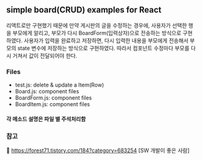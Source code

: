 ## simple board(CRUD) examples for React ##
리액트로만 구현했기 때문에 만약 게시판의 글을 수정하는 경우에,
사용자가 선택한 행을 부모에게 알리고, 부모가 다시 BoardForm(입력상자)으로 전송하는 방식으로 구현하였다.
사용자가 입력을 완료하고 저장하면, 다시 입력한 내용을 부모에게 전송해서 부모의 state 변수에 저장하는 방식으로 구현하였다.
따라서 컴포넌트 수정마다 부모를 다시 거쳐서 값이 전달되어야 한다.

### Files ###

- test.js: delete & update a Item(Row)
- Board.js: component files
- BoardForm.js: component files
- BoardItem.js: component files

#### 각 메소드 설명은 파일 별 주석처리함


### 참고
📕 https://forest71.tistory.com/184?category=683254 [SW 개발이 좋은 사람]


  
